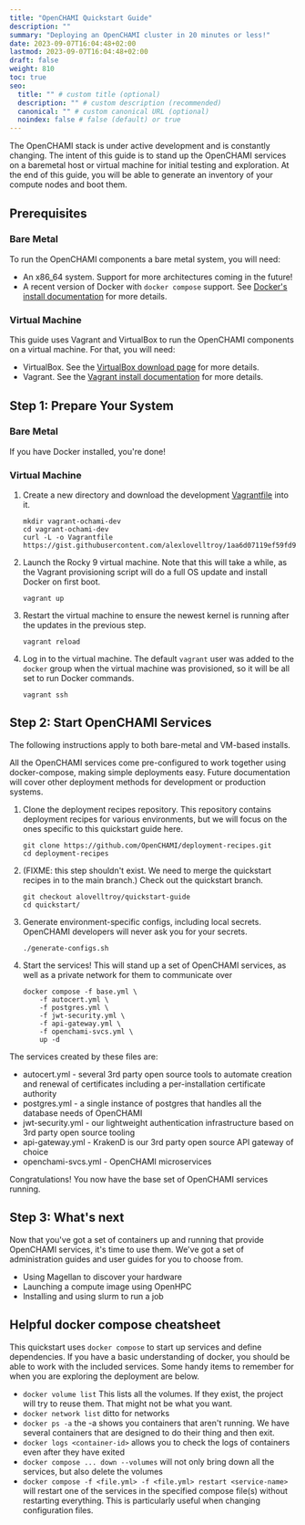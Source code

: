 ```yaml
---
title: "OpenCHAMI Quickstart Guide"
description: ""
summary: "Deploying an OpenCHAMI cluster in 20 minutes or less!"
date: 2023-09-07T16:04:48+02:00
lastmod: 2023-09-07T16:04:48+02:00
draft: false
weight: 810
toc: true
seo:
  title: "" # custom title (optional)
  description: "" # custom description (recommended)
  canonical: "" # custom canonical URL (optional)
  noindex: false # false (default) or true
---
```


The OpenCHAMI stack is under active development and is constantly changing.  The intent of this guide is to stand up the OpenCHAMI services on a baremetal host or virtual machine for initial testing and exploration.  At the end of this guide, you will be able to generate an inventory of your compute nodes and boot them.


## Prerequisites

### Bare Metal

To run the OpenCHAMI components a bare metal system, you will need:

 - An x86_64 system.  Support for more architectures coming in the future!
 - A recent version of Docker with `docker compose` support.  See [Docker's install documentation](https://docs.docker.com/engine/install/) for more details.

### Virtual Machine

This guide uses Vagrant and VirtualBox to run the OpenCHAMI components on a virtual machine.  For that, you will need:

 - VirtualBox.  See the [VirtualBox download page](https://www.virtualbox.org/wiki/Downloads) for more details.
 - Vagrant.  See the [Vagrant install documentation](https://developer.hashicorp.com/vagrant/install) for more details.


## Step 1: Prepare Your System

### Bare Metal

If you have Docker installed, you're done!

### Virtual Machine

1. Create a new directory and download the development [Vagrantfile](https://gist.github.com/alexlovelltroy/1aa6d07119ef59fd966417c97baa2ff5) into it.
    ```
    mkdir vagrant-ochami-dev
    cd vagrant-ochami-dev
    curl -L -o Vagrantfile https://gist.githubusercontent.com/alexlovelltroy/1aa6d07119ef59fd966417c97baa2ff5/raw/c04db08e277b5d50206450b152a45ee0e2c5e7cb/Vagrantfile
    ```
2. Launch the Rocky 9 virtual machine.  Note that this will take a while, as the Vagrant provisioning script will do a full OS update and install Docker on first boot.
    ```
    vagrant up
    ```
3. Restart the virtual machine to ensure the newest kernel is running after the updates in the previous step.
    ```
    vagrant reload
    ```
4. Log in to the virtual machine.  The default `vagrant` user was added to the `docker` group when the virtual machine was provisioned, so it will be all set to run Docker commands.
    ```
    vagrant ssh
    ```


## Step 2: Start OpenCHAMI Services

The following instructions apply to both bare-metal and VM-based installs.

All the OpenCHAMI services come pre-configured to work together using docker-compose, making simple deployments easy.  Future documentation will cover other deployment methods for development or production systems.

1. Clone the deployment recipes repository.  This repository contains deployment recipes for various environments, but we will focus on the ones specific to this quickstart guide here.
    ```
    git clone https://github.com/OpenCHAMI/deployment-recipes.git
    cd deployment-recipes
    ```
2. (FIXME: this step shouldn't exist.  We need to merge the quickstart recipes in to the main branch.) Check out the quickstart branch.
    ```
    git checkout alovelltroy/quickstart-guide
    cd quickstart/
    ```
3. Generate environment-specific configs, including local secrets.  OpenCHAMI developers will never ask you for your secrets.
    ```
    ./generate-configs.sh
    ```
4. Start the services!  This will stand up a set of OpenCHAMI services, as well as a private network for them to communicate over
    ```
    docker compose -f base.yml \
        -f autocert.yml \
        -f postgres.yml \
        -f jwt-security.yml \
        -f api-gateway.yml \
        -f openchami-svcs.yml \
        up -d
    ```

The services created by these files are:

* autocert.yml - several 3rd party open source tools to automate creation and renewal of certificates including a per-installation certificate authority
* postgres.yml - a single instance of postgres that handles all the database needs of OpenCHAMI
* jwt-security.yml - our lightweight authentication infrastructure based on 3rd party open source tooling
* api-gateway.yml - KrakenD is our 3rd party open source API gateway of choice
* openchami-svcs.yml - OpenCHAMI microservices

Congratulations!  You now have the base set of OpenCHAMI services running.


## Step 3: What's next

Now that you've got a set of containers up and running that provide OpenCHAMI services, it's time to use them.  We've got a set of administration guides and user guides for you to choose from.

* Using Magellan to discover your hardware
* Launching a compute image using OpenHPC
* Installing and using slurm to run a job


## Helpful docker compose cheatsheet

This quickstart uses `docker compose` to start up services and define dependencies.  If you have a basic understanding of docker, you should be able to work with the included services.  Some handy items to remember for when you are exploring the deployment are below.

* `docker volume list` This lists all the volumes.  If they exist, the project will try to reuse them.  That might not be what you want.
* `docker network list` ditto for networks
* `docker ps -a` the -a shows you containers that aren't running.  We have several containers that are designed to do their thing and then exit.
* `docker logs <container-id>` allows you to check the logs of containers even after they have exited
* `docker compose ... down --volumes` will not only bring down all the services, but also delete the volumes
* `docker compose -f <file.yml> -f <file.yml> restart <service-name>` will restart one of the services in the specified compose file(s) without restarting everything.  This is particularly useful when changing configuration files.

